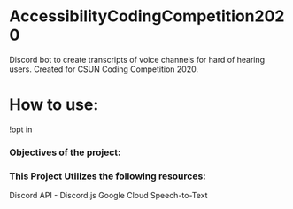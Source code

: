 # AccessibilityCodingCompetition2020
Discord bot to create transcripts of voice channels for hard of hearing users. Created for CSUN Coding Competition 2020.

# How to use:
!opt in

### Objectives of the project:


### This Project Utilizes the following resources:
Discord API - Discord.js
Google Cloud Speech-to-Text
